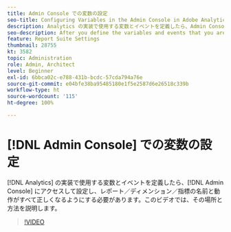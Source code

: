 ```yaml
---
title: Admin Console での変数の設定
seo-title: Configuring Variables in the Admin Console in Adobe Analytics
description: Analytics の実装で使用する変数とイベントを定義したら、Admin Console にアクセスして設定し、レポート／ディメンション／指標の名前と動作がすべて正しくなるようにする必要があります。このビデオでは、その場所と方法を説明します。
seo-description: After you define the variables and events that you are going to use in your Analytics implementation, you will need to go in and configure them in the Admin Console, so that the reports/dimensions/metrics all have the right names and behavior. This video shows you where and how to do just that. Adobe Analytics
feature: Report Suite Settings
thumbnail: 28755
kt: 3582
topic: Administration
role: Admin, Architect
level: Beginner
exl-id: 6bbca02c-e788-431b-bcdc-57cda794a76e
source-git-commit: e04bfe38ba95485180e1f5e2587d6e26518c339b
workflow-type: ht
source-wordcount: '115'
ht-degree: 100%

---
```


# [!DNL Admin Console] での変数の設定

[!DNL Analytics] の実装で使用する変数とイベントを定義したら、[!DNL Admin Console] にアクセスして設定し、レポート／ディメンション／指標の名前と動作がすべて正しくなるようにする必要があります。このビデオでは、その場所と方法を説明します。

>[!VIDEO](https://video.tv.adobe.com/v/28755/?quality=12)
